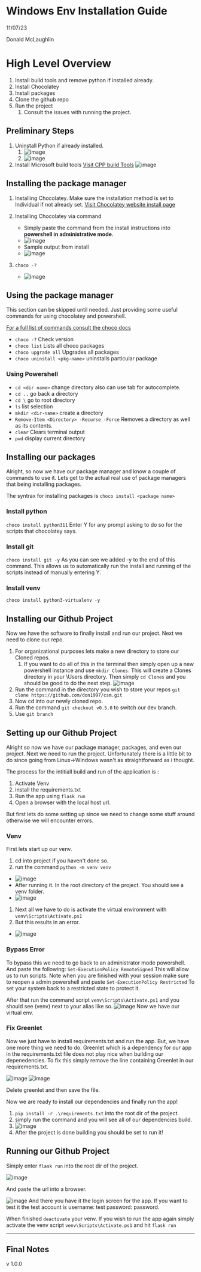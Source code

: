 # Windows Env Installation Guide
11/07/23

Donald McLaughlin

# High Level Overview
1. Install build tools and remove python if installed already.
2. Install Chocolatey
3. Install packages
4. Clone the github repo
5. Run the project
   1. Consult the issues with running the project.
## Preliminary Steps
1. Uninstall Python if already installed.
   1. ![image](uninstall1.PNG)
   2. ![image](uninstall2.PNG)
2. Install Microsoft build tools
[Visit CPP build Tools](https://visualstudio.microsoft.com/visual-cpp-build-tools/)
![image](C++_build_tools.PNG)
## Installing the package manager
1. Installing Chocolatey. Make sure the installation method is set to Individual if not already set.
[Visit Chocolatey website install page](https://chocolatey.org/install)

1. Installing Chocolatey via command
   * Simply paste the command from the install instructions into **powershell in administrative mode**.
   * ![image](pasteIntoTerminal2.PNG)
   * Sample output from install
   * ![image](sampleOutfromInstall.PNG)
2. `choco -?`
   * ![image](testInstall.PNG) 
## Using the package manager
This section can be skipped until needed. Just providing some useful commands for using chocolatey and powershell.

[For a full list of commands consult the choco docs](https://docs.chocolatey.org/en-us/choco/commands/)
* `choco -?` Check version
* `choco list` Lists all choco packages
* `choco upgrade all` Upgrades all packages
* `choco uninstall <pkg-name>` uninstalls particular package

### Using Powershell
* `cd <dir name>` change directory also can use tab for autocomplete.
* `cd ..` go back a directory
* `cd \` go to root directory 
* `ls` list selection
* `mkdir <dir-name>` create a directory
* `Remove-Item <Directory> -Recurse -Force`  Removes a directory as well as its contents.
* `clear` Clears terminal output
* `pwd` display current directory

## Installing our packages
Alright, so now we have our package manager and know a couple of commands to use it. Lets get to the actual real use of package managers that being installing packages. 

The syntrax for installing packages is `choco install <package name>`



### Install python
`choco install python311`
Enter Y for any prompt asking to do so for the scripts that chocolatey says.
### Install git
`choco install git -y`
As you can see we added -y to the end of this command. This allows us to automatically run the install and running of the scripts instead of manually entering Y.
### Install venv
`choco install python3-virtualenv -y`
## Installing our Github Project
Now we have the software to finally install and run our project. Next we need to clone our repo.

1. For organizational purposes lets make a new directory to store our Cloned repos.
   1. If you want to do all of this in the terminal then simply open up a new powershell instance and use `mkdir Clones`. This will create a Clones directory in your \Users directory. Then simply `cd Clones` and you should be good to do the next step.
    ![image](make_Clones.PNG)
2. Run the command in the directory you wish to store your repos `git clone https://github.com/don1997/csm.git`
3. Now cd into our newly cloned repo. 
4. Run the command `git checkout v0.5.0` to switch our dev branch.
5. Use `git branch`
## Setting up our Github Project
Alright so now we have our package manager, packages, and even our project. Next we need to run the project. Unfortunately there is a little bit to do since going from Linux->Windows wasn't as straightforward as i thought. 

The process for the intitiall build and run of the application is :
1. Activate Venv
2. install the requirements.txt
3. Run the app using `flask run`
4. Open a browser with the local host url.

But first lets do some setting up since we need to change some stuff around otherwise we will encounter errors.
### Venv
First lets start up our venv. 
1. cd into project if you haven't done so.
2. run the command `python -m venv venv`
* ![image](installvenv.PNG)
* After running it. In the root directory of the project. You should see a venv folder.
* ![image](venvafter.PNG)
1. Next all we have to do is activate the virtual environment with `venv\Scripts\Activate.ps1` 
2. But this results in an error.
* ![image](error_venv.PNG)
### Bypass Error 
To bypass this we need to go back to an administrator mode powershell. And paste the following: `Set-ExecutionPolicy RemoteSigned`
This will allow us to run scripts. Note when you are finished with your session make sure to reopen a admin powershell and paste `Set-ExecutionPolicy Restricted` To set your system back to a restricted state to protect it. 

After that run the command script `venv\Scripts\Activate.ps1` and you should see (venv) next to your alias like so.
![image](venvfix.PNG)
Now we have our virtual env.
### Fix Greenlet 
Now we just have to install requirements.txt and run the app. But, we have one more thing we need to do. Greenlet which is a dependency for our app in the requirements.txt file does not play nice when building our depenedencies. To fix this simply remove the line containing Greenlet in our requirements.txt.

![image](reqtxt.PNG)
![image](deletegreen.PNG)

Delete greenlet and then save the file.

Now we are ready to install our dependencies and finally run the app!

1. `pip install -r .\requirements.txt` into the root dir of the project. 
2. simply run the command and you will see all of our dependencies build.
3. ![image](installreqs.PNG)
4. After the project is done building you should be set to run it!
## Running our Github Project
Simply enter `flask run` into the root dir of the project.

![image](url.PNG)

And paste the url into a browser.

![image](login.PNG)
And there you have it the login screen for the app. If you want to test it the test account is username: test password: password.

When finished `deactivate` your venv. If you wish to run the app again simply activate the venv script `venv\Scripts\Activate.ps1` and hit `flask run`

---
## Final Notes

v 1.0.0